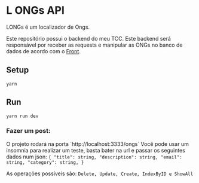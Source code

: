 # L ONGs API
LONGs é um localizador de Ongs.

Este repositório possui o backend do meu TCC.
Este backend será responsável por receber as requests e manipular as ONGs no banco de dados de acordo com o [Front](https://github.com/samisafatli/LongsClient).

## Setup

`yarn`

## Run
`yarn run dev`

### Fazer um post:
O projeto rodará na porta ´http://localhost:3333/ongs´
Você pode usar um insomnia para realizar um teste, basta bater na url e passar os seguintes dados num json:
`{
	"title": string,
	"description": string,
	"email": string,
  "category": string,
}`

As operações possíveis são:
`Delete, Update, Create, IndexByID e ShowAll`
